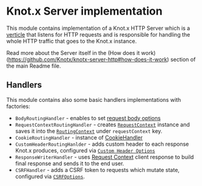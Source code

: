 # Knot.x Server implementation
This module contains implementation of a Knot.x HTTP Server which is a [verticle](http://vertx.io/docs/apidocs/io/vertx/core/Verticle.html)
that listens for HTTP requests and is responsible for handling the whole HTTP traffic that goes to 
the Knot.x instance.

Read more about the Server itself in the (How does it work)(https://github.com/Knotx/knotx-server-http#how-does-it-work)
section of the main Readme file.

## Handlers
This module contains also some basic handlers implementations with factories:
- `BodyRoutingHandler` - enables to set [request body options](https://github.com/Knotx/knotx-server-http/blob/master/core/docs/asciidoc/dataobjects.adoc#bodyhandleroptions)
- `RequestContextRoutingHandler` - creates [`RequestContext`](https://github.com/Knotx/knotx-server-http/blob/master/api/docs/asciidoc/dataobjects.adoc#requestcontext) 
instance and saves it into the [`RoutingContext`](https://vertx.io/docs/apidocs/io/vertx/ext/web/RoutingContext.html) 
under `requestContext` key.
- `CookieRoutingHandler` - instance of [CookieHandler](https://vertx.io/docs/apidocs/io/vertx/ext/web/handler/CookieHandler.html)
- `CustomHeaderRoutingHanlder` - adds custom header to each response Knot.x produces, configured via 
[`Custom Header Options`](https://github.com/Knotx/knotx-server-http/blob/master/core/docs/asciidoc/dataobjects.adoc#customhttpheaderoptions)
- `ResponseWriterHandler` - uses [Request Context](https://github.com/Knotx/knotx-server-http/blob/master/api/docs/asciidoc/dataobjects.adoc#requestcontext)
client response to build final response and sends it to the end user.
- `CSRFHandler` - adds a CSRF token to requests which mutate state, configured via [`CSRFOptions`](https://github.com/Knotx/knotx-server-http/blob/master/core/docs/asciidoc/dataobjects.adoc#csrfoptions).